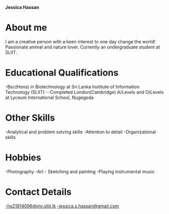 **Jessica Hassan**

# **About me**

I am a creative person with a keen interest to one day change the world! Passionate animal and nature lover. Currently an undergraduate student at SLIIT.


# **Educational Qualifications**

-Bsc(Hons) in Biotechnology at Sri Lanka Institute of Information Technology (SLIIT)
--Completed London(Cambridge) A/Levels and O/Levels at Lyceum International School, Nugegoda

# **Other Skills**

-Analytical and problem solving skills
-Attention to detail
-Organizational skills

# **Hobbies**

-Photography
-Art - Sketching and painting
-Playing instrumental music

# **Contact Details**

-hs21914096@my.sliit.lk
-jessica.s.hassan@gmail.com
